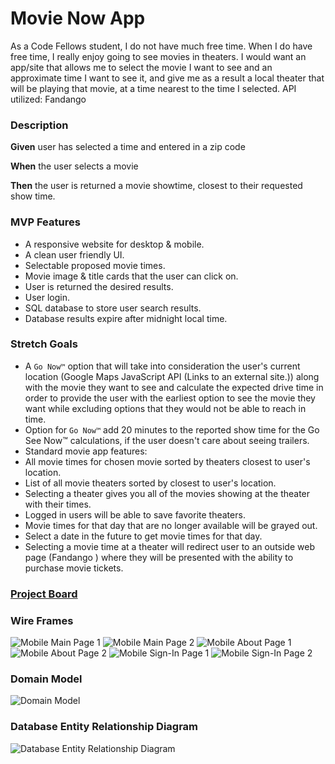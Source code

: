 # Movie Now App

As a Code Fellows student, I do not have much free time. When I do have free time, I really enjoy going to see movies in theaters. I would want an app/site that allows me to select the movie I want to see and an approximate time I want to see it, and give me as a result a local theater that will be playing that movie, at a time nearest to the time I selected. API utilized: Fandango

### Description

**Given** user has selected a time and entered in a zip code

**When** the user selects a movie

**Then** the user is returned a movie showtime, closest to their requested show time.

### MVP Features

 - A responsive website for desktop & mobile.
 - A clean user friendly UI.
 - Selectable proposed movie times.
 - Movie image & title cards that the user can click on.
 - User is returned the desired results.
 - User login.
 - SQL database to store user search results.
 - Database results expire after midnight local time.
 
 ### Stretch Goals

 - A `Go Now™` option that will take into consideration the user's current location (Google Maps JavaScript API (Links to an external site.)) along with the movie they want to see and calculate the expected drive time in order to provide the user with the earliest option to see the movie they want while excluding options that they would not be able to reach in time.
 - Option for `Go Now™` add 20 minutes to the reported show time for the Go See Now™ calculations, if the user doesn't care about seeing trailers.
 - Standard movie app features:
 - All movie times for chosen movie sorted by theaters closest to user's location.
 - List of all movie theaters sorted by closest to user's location.
 - Selecting a theater gives you all of the movies showing at the theater with their times.
 - Logged in users will be able to save favorite theaters.
 - Movie times for that day that are no longer available will be grayed out.
 - Select a date in the future to get movie times for that day.
 - Selecting a movie time at a theater will redirect user to an outside web page (Fandango ) where they will be presented with the ability to purchase movie tickets.

### [Project Board](https://github.com/MoviesNow/MoviesNowApp/projects/1)

 ### Wire Frames
 ![Mobile Main Page 1](/readme-assets/Main1-Mobile.jpg) ![Mobile Main Page 2](/readme-assets/Main2-Mobile.jpg)
 ![Mobile About Page 1](/readme-assets/About1-Mobile.jpg) ![Mobile About Page 2](/readme-assets/About2-Mobile.jpg)
 ![Mobile Sign-In Page 1](/readme-assets/SignIn1-Mobile.jpg) ![Mobile Sign-In Page 2](/readme-assets/SignIn2-Mobile.jpg)

 ### Domain Model
![Domain Model](/readme-assets/Domain-Model.jpg)

 ### Database Entity Relationship Diagram
![Database Entity Relationship Diagram](/readme-assets/Database-Entity-Relationship-Diagram.jpg)
